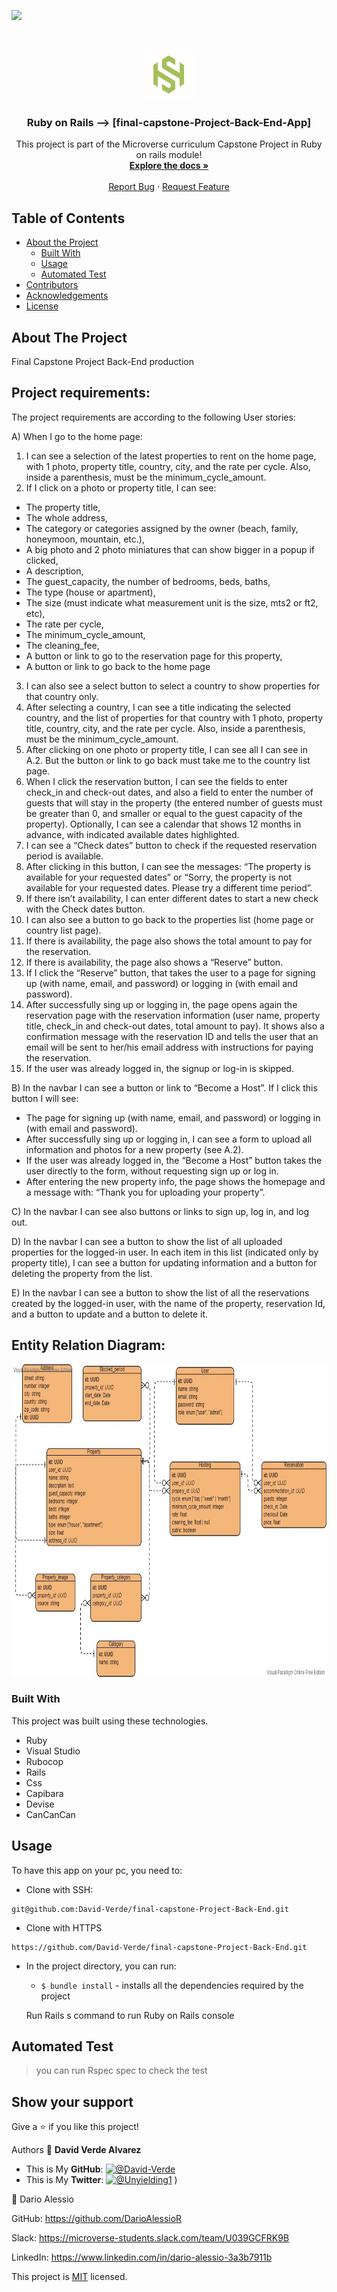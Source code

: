 ![](https://img.shields.io/badge/Microverse-blueviolet)

<br />
<p align="center">
  <a href="https://github.com/David-Verde/final-capstone-Project-Back-End">
 <img src="/images/logo.jpg" alt="Logo" width="80" height="80">
  </a>

  <h3 align="center">Ruby on Rails --> [final-capstone-Project-Back-End-App]</h3>

  <p align="center">
    This project is part of the Microverse curriculum Capstone Project in Ruby on rails module!
    <br />
    <a href="https://github.com/David-Verde/final-capstone-Project-Back-End"><strong>Explore the docs »</strong></a>
    <br />
    <br />
    <a href="https://github.com/David-Verde/final-capstone-Project-Back-End/issues">Report Bug</a>
    ·
    <a href="https://github.com/David-Verde/final-capstone-Project-Back-End/issues">Request Feature</a>
  </p>
</p>

<!-- TABLE OF CONTENTS -->
## Table of Contents

* [About the Project](#about-the-project)
  * [Built With](#built-with)
  * [Usage](#usage)
  * [Automated Test](#automated-test)
* [Contributors](#contributors)
* [Acknowledgements](#acknowledgements)
* [License](#license)

<!-- ABOUT THE PROJECT -->
## About The Project
Final Capstone Project Back-End production



###
 <a href="https://github.com/David-Verde/final-capstone-Project-Back-End">
    
  </a>


## Project requirements:

The project requirements are according to the following User stories:

A) When I go to the home page:
1. I can see a selection of the latest properties to rent on the home page, with 1 photo, property title, country, city,  and the rate per cycle. Also, inside a parenthesis, must be the minimum_cycle_amount.
2. If I click on a photo or property title, I can see:
- The property title,
- The whole address,
- The category or categories assigned by the owner (beach, family, honeymoon, mountain, etc.),
- A big photo and 2 photo miniatures that can show bigger in a popup if clicked,
- A description,
- The guest_capacity, the number of bedrooms, beds, baths,
- The type (house or apartment),
- The size (must indicate what measurement unit is the size, mts2 or ft2, etc),
- The rate per cycle,
- The minimum_cycle_amount,
- The cleaning_fee,
- A button or link to go to the reservation page for this property,
- A button or link to go back to the home page 

3. I can also see a select button to select a country to show properties for that country only.
4. After selecting a country, I can see a title indicating the selected country, and the list of properties for that country with 1 photo, property title, country, city,  and the rate per cycle.  Also, inside a parenthesis, must be the minimum_cycle_amount.
5. After clicking on one photo or property title, I can see all I can see in A.2. But the button or link to go back must take me to the country list page.
6. When I click the reservation button, I can see the fields to enter check_in and check-out dates, and also a field to enter the number of guests that will stay in the property (the entered number of guests must be greater than 0, and smaller or equal to the guest capacity of the property). Optionally, I can see a calendar that shows 12 months in advance, with indicated available dates highlighted.
7. I can see a “Check dates” button to check if the requested reservation period is available.
8. After clicking in this button, I can see the messages: “The property is available for your requested dates” or “Sorry, the property is not available for your requested dates. Please try a different time period”.
9. If there isn’t availability, I can enter different dates to start a new check with the Check dates button.
10. I can also see a button to go back to the properties list (home page or country list page).
11. If there is availability, the page also shows the total amount to pay for the reservation.
12. If there is availability, the page also shows a “Reserve” button.
13. If I click the “Reserve” button, that takes the user to a page for signing up (with name, email, and password) or logging in (with email and password).
14. After successfully sing up or logging in, the page opens again the reservation page with the reservation information (user name, property title, check_in and check-out dates, total amount to pay). It shows also a confirmation message with the reservation ID and tells the user that an email will be sent to her/his email address with instructions for paying the reservation.
15. If the user was already logged in, the signup or log-in is skipped.

B) In the navbar I can see a button or link to “Become a Host”. If I click this button I will see:
- The page for signing up (with name, email, and password) or logging in (with email and password).
- After successfully sing up or logging in, I can see a form to upload all information and photos for a new property (see A.2).
- If the user was already logged in, the “Become a Host” button takes the user directly to the form, without requesting sign up or log in.
- After entering the new property info, the page shows the homepage and a message with: “Thank you for uploading your property”.

C) In the navbar I can see also buttons or links to sign up, log in, and log out.

D) In the navbar I can see a button to show the list of all uploaded properties for the logged-in user.
In each item in this list (indicated only by property title), I can see a button for updating information and a button for deleting the property from the list.

E) In the navbar I can see a button to show the list of all the reservations created by the logged-in user, with the name of the property, reservation Id, and a button to update and a button to delete it.


## Entity Relation Diagram:

<img src="/images/ERD.jpeg" alt="Logo" width="800" height="500">
  </a>




### Built With
This project was built using these technologies.
* Ruby
* Visual Studio
* Rubocop
* Rails
* Css
* Capibara
* Devise
* CanCanCan

<!-- INSTALLATION -->
## Usage

To have this app on your pc, you need to:

  - Clone with SSH:
  ```
git@github.com:David-Verde/final-capstone-Project-Back-End.git
  ```
  - Clone with HTTPS
  ```
https://github.com/David-Verde/final-capstone-Project-Back-End.git
  ```

* In the project directory, you can run:

  - `$ bundle install` - installs all the dependencies required by the project

  Run Rails s command to run Ruby on Rails console

## Automated Test
 > you can run Rspec spec to check the test



## Show your support

Give a :star: if you like this project!




Authors
👤 **David Verde Alvarez**
- This is My **GitHub**: [![@David-Verde](https://img.shields.io/github/followers/omarramoun?label=David&style=social)](https://github.com/David-Verde)
- This is My **Twitter**: [![@Unyielding1](https://img.shields.io/twitter/follow/omarramoun?label=David16&style=social)](https://twitter.com/UnyieldingOne)
)

👤 Dario Alessio

GitHub: https://github.com/DarioAlessioR

Slack: https://microverse-students.slack.com/team/U039GCFRK9B

LinkedIn: https://www.linkedin.com/in/dario-alessio-3a3b7911b

This project is [MIT](https://github.com/David-Verde/final-capstone-Project-Back-End/blob/develop/LICENSE) licensed.

